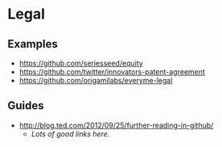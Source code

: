 # Legal
    
## Examples

* https://github.com/seriesseed/equity
* https://github.com/twitter/innovators-patent-agreement
* https://github.com/origamilabs/everyme-legal

## Guides

* http://blog.ted.com/2012/09/25/further-reading-in-github/
    * *Lots of good links here.*
